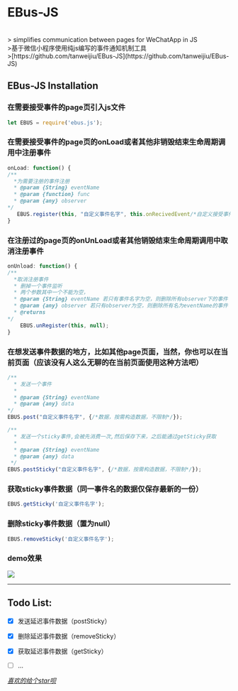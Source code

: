 # EBus-JS
 <br>
> simplifies communication between pages for WeChatApp in JS <br>>基于微信小程序使用纯js编写的事件通知机制工具<br>
>[https://github.com/tanweijiu/EBus-JS](https://github.com/tanweijiu/EBus-JS)

 <br>

## EBus-JS Installation

### 在需要接受事件的page页引入js文件

```js 
let EBUS = require('ebus.js');
```

 
### 在需要接受事件的page页的onLoad或者其他非销毁结束生命周期调用中注册事件

```js  
onLoad: function() {
/**
  *为需要注册的事件注册  
  * @param {String} eventName
  * @param {function} func
  * @param {any} observer
*/
   EBUS.register(this, "自定义事件名字", this.onRecivedEvent/*自定义接受事件*/);
}
```



### 在注册过的page页的onUnLoad或者其他销毁结束生命周期调用中取消注册事件

```js  
onUnload: function() {
/**
  *取消注册事件  
  * 删掉一个事件监听
  * 两个参数其中一个不能为空，
  * @param {String} eventName 若只有事件名字为空，则删除所有observer下的事件
  * @param {any} observer 若只有observer为空，则删除所有名为eventName的事件
  * @returns
*/
    EBUS.unRegister(this, null);
}
```


### 在想发送事件数据的地方，比如其他page页面，当然，你也可以在当前页面（应该没有人这么无聊的在当前页面使用这种方法吧）

```js 
/**
  * 发送一个事件
  * 
  * @param {String} eventName
  * @param {any} data
*/
EBUS.post("自定义事件名字", {/*数据，按需构造数据，不限制*/});
```

```js 
/**
  * 发送一个sticky事件,会被先消费一次,然后保存下来，之后能通过getSticky获取
  * 
  * @param {String} eventName
  * @param {any} data
 */
EBUS.postSticky("自定义事件名字", {/*数据，按需构造数据，不限制*/});
```

### 获取sticky事件数据（同一事件名的数据仅保存最新的一份）

```js
EBUS.getSticky('自定义事件名字');
```

### 删除sticky事件数据（置为null）

```js
EBUS.removeSticky('自定义事件名字');
```


 


### **demo效果**<br>
 ![](https://github.com/tanweijiu/EBus-JS/blob/master/art/ebus.gif)
***



## **Todo List:**
 + [x] 发送延迟事件数据（postSticky）
 + [x] 删除延迟事件数据（removeSticky）
 + [x] 获取延迟事件数据（getSticky）
 + [ ] ...
 

 [*喜欢的给个star呗*](https://github.com/tanweijiu/EBus-JS) 




